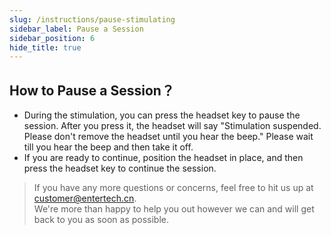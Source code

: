 ```yaml
---
slug: /instructions/pause-stimulating
sidebar_label: Pause a Session
sidebar_position: 6
hide_title: true
---
```


## How to Pause a Session？

- During the stimulation, you can press the headset key to pause the session. After you press it, the headset will say "Stimulation suspended. Please don't remove the headset until you hear the beep." Please wait till you hear the beep and then take it off.
- If you are ready to continue, position the headset in place, and then press the headset key to continue the session.

> If you have any more questions or concerns, feel free to hit us up at customer@entertech.cn.  
> We're more than happy to help you out however we can and will get back to you as soon as possible.
